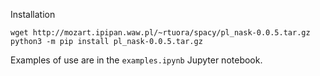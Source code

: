Installation

```
wget http://mozart.ipipan.waw.pl/~rtuora/spacy/pl_nask-0.0.5.tar.gz
python3 -m pip install pl_nask-0.0.5.tar.gz
```

Examples of use are in the `examples.ipynb` Jupyter notebook.
